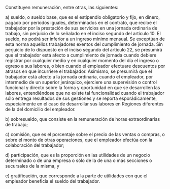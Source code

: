 Constituyen remuneración, entre otras, las siguientes:

a) sueldo, o sueldo base, que es el estipendio obligatorio y fijo, en dinero, pagado por períodos iguales, determinados en el contrato, que recibe el trabajador por la prestación de sus servicios en una jornada ordinaria de trabajo, sin perjuicio de lo señalado en el inciso segundo del artículo 10. El sueldo, no podrá ser inferior a un ingreso mínimo mensual. Se exceptúan de esta norma aquellos trabajadores exentos del cumplimiento de jornada. Sin perjuicio de lo dispuesto en el inciso segundo del artículo 22, se presumirá que el trabajador está afecto a cumplimiento de jornada cuando debiere registrar por cualquier medio y en cualquier momento del día el ingreso o egreso a sus labores, o bien cuando el empleador efectuare descuentos por atrasos en que incurriere el trabajador. Asimismo, se presumirá que el trabajador está afecto a la jornada ordinaria, cuando el empleador, por intermedio de un superior jerárquico, ejerciere una supervisión o control funcional y directo sobre la forma y oportunidad en que se desarrollen las labores, entendiéndose que no existe tal funcionalidad cuando el trabajador sólo entrega resultados de sus gestiones y se reporta esporádicamente, especialmente en el caso de desarrollar sus labores en Regiones diferentes de la del domicilio del empleador.

b) sobresueldo, que consiste en la remuneración de horas extraordinarias de trabajo;

c) comisión, que es el porcentaje sobre el precio de las ventas o compras, o sobre el monto de otras operaciones, que el empleador efectúa con la colaboración del trabajador;

d) participación, que es la proporción en las utilidades de un negocio determinado o de una empresa o sólo de la de una o más secciones o sucursales de la misma, y

e) gratificación, que corresponde a la parte de utilidades con que el empleador beneficia el sueldo del trabajador.